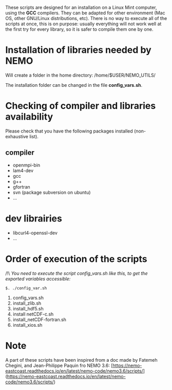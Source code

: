 These scripts are designed for an installation on a Linux Mint computer, using the **GCC** compilers.
They can be adapted for other environment (Mac OS, other GNU/Linux distributions, etc).
There is no way to execute all of the scripts at once, this is on purpose: usually
everything will not work well at the first try for every library, so it is
safer to compile them one by one.

# Installation of libraries needed by NEMO
Will create a folder in the home directory: /home/$USER/NEMO_UTILS/

The installation folder can be changed in the file **config_vars.sh**.

# Checking of compiler and libraries availability
Please check that you have the following packages installed
(non-exhaustive list).

## compiler
- openmpi-bin
- lam4-dev
- gcc
- g++
- gfortran
- svn (package subversion on ubuntu)
- ...

# dev librairies
- libcurl4-openssl-dev
- ...

# Order of execution of the scripts

/!\ *You need to execute the script config_vars.sh like this,
to get the exported variables accessible:*

    $. ./config_var.sh


1. config_vars.sh
2. install_zlib.sh
3. install_hdf5.sh
4. install netCDF-c.sh
5. install_netCDF-fortran.sh
6. install_xios.sh

# Note

A part of these scripts have been inspired from a doc made by
Fatemeh Chegini, and Jean-Philippe Paquin fro NEMO 3.6:
[https://nemo-eastcoast.readthedocs.io/en/latest/nemo-code/nemo3.6/scripts/]
(https://nemo-eastcoast.readthedocs.io/en/latest/nemo-code/nemo3.6/scripts/)